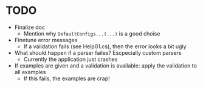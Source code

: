 # TODO
- Finalize doc
  - Mention why `DefaultConfigs...(...)` is a good choise
- Finetune error messages
  - If a validation fails (see Help01.cs), then the error looks a bit ugly
- What should happen if a parser failes? Escpecially custom parsers
  - Currently the application just crashes
- If examples are given and a validation is available: apply the validation to all examples
  - If this fails, the examples are crap!

